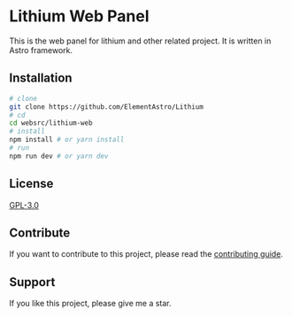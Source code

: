 Lithium Web Panel
=================

This is the web panel for lithium and other related project. It is written in Astro framework.

## Installation

```bash
# clone
git clone https://github.com/ElementAstro/Lithium
# cd
cd websrc/lithium-web
# install
npm install # or yarn install
# run
npm run dev # or yarn dev
```

## License

[GPL-3.0](https://github.com/ElementAstro/Lithium/blob/master/LICENSE)

## Contribute

If you want to contribute to this project, please read the [contributing guide](https://github.com/ElementAstro/Lithium/blob/master/CONTRIBUTING.md).

## Support

If you like this project, please give me a star.